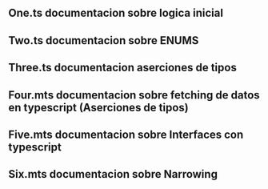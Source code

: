 ## One.ts documentacion sobre logica inicial

## Two.ts documentacion sobre ENUMS

## Three.ts documentacion aserciones de tipos

## Four.mts documentacion sobre fetching de datos en typescript (Aserciones de tipos)

## Five.mts documentacion sobre Interfaces con typescript

<!-- Interfaces O Tipos Generalmente usar tipos, las interfaces son buenas con clases u objetos -->

## Six.mts documentacion sobre Narrowing